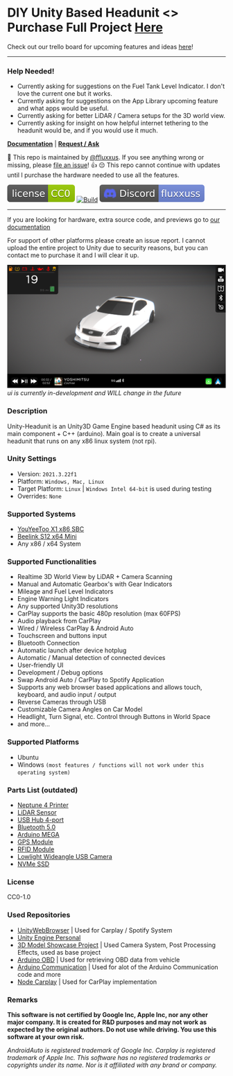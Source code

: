 # DIY Unity Based Headunit <> Purchase Full Project [Here](https://flux-11.gitbook.io/headunit/purchase-full-project/how-to-purchase)
Check out our trello board for upcoming features and ideas [here](https://trello.com/b/Qg1K2m1b)!

---

### Help Needed!
- Currently asking for suggestions on the Fuel Tank Level Indicator. I don't love the current one but it works.
- Currently asking for suggestions on the App Library upcoming feature and what apps would be useful.
- Currently asking for better LiDAR / Camera setups for the 3D world view.
- Currently asking for insight on how helpful internet tethering to the headunit would be, and if you would use it much.

[**Documentation**](https://flux-11.gitbook.io/headunit) |
[**Request / Ask**](https://github.com/ffluxxus/unity-headunit/discussions)

:wave: This repo is maintained by [@ffluxxus](https://github.com/ffluxxus). If you see anything wrong or missing, please [file an issue](https://github.com/ffluxxus/unity-headunit/issues/new/choose)! :+1:
😔 This repo cannot continue with updates until I purchase the hardware needed to use all the features.

[![License](.github/licensebadge.svg)](/LICENSE.md)
[![Build](https://github.com/ffluxxus/unity-headunit/actions/workflows/main.yml/badge.svg)](https://github.com/ffluxxus/unity-headunit/actions/workflows/main.yml)
[![Discord](.github/discordbadge.svg)](https://fluxus.000.pe) 

---

If you are looking for hardware, extra source code, and previews go to [our documentation](https://flux-11.gitbook.io/headunit)

For support of other platforms please create an issue report.
I cannot upload the entire project to Unity due to security reasons, but you can contact me to purchase it and I will clear it up.

![ShowcaseImage](https://github.com/ffluxxus/unity-headunit/blob/main/showcase/image_2024-07-15_232121984.png?raw=true)
*ui is currently in-development and WILL change in the future*

### Description
Unity-Headunit is an Unity3D Game Engine based headunit using C# as its main component + C++ (arduino). Main goal is to create a universal headunit that runs on any x86 linux system (not rpi).

### Unity Settings
 - Version: `2021.3.22f1`
 - Platform: `Windows, Mac, Linux`
 - Target Platform: `Linux` | `Windows Intel 64-bit` is used during testing
 - Overrides: `None`

### Supported Systems
 - [YouYeeToo X1 x86 SBC](https://amazon.com/dp/B0CCY2RBCS/)
 - [Beelink S12 x64 Mini](https://amazon.com/dp/B0BZCQVJTH/)
 - Any x86 / x64 System

### Supported Functionalities
 - Realtime 3D World View by LiDAR + Camera Scanning
 - Manual and Automatic Gearbox's with Gear Indicators
 - Mileage and Fuel Level Indicators
 - Engine Warning Light Indicators
 - Any supported Unity3D resolutions
 - CarPlay supports the basic 480p resolution (max 60FPS)
 - Audio playback from CarPlay
 - Wired / Wireless CarPlay & Android Auto
 - Touchscreen and buttons input
 - Bluetooth Connection
 - Automatic launch after device hotplug
 - Automatic / Manual detection of connected devices
 - User-friendly UI
 - Development / Debug options
 - Swap Android Auto / CarPlay to Spotify Application
 - Supports any web browser based applications and allows touch, keyboard, and audio input / output
 - Reverse Cameras through USB
 - Customizable Camera Angles on Car Model
 - Headlight, Turn Signal, etc. Control through Buttons in World Space
 - and more...

### Supported Platforms

 - Ubuntu
 - Windows `(most features / functions will not work under this operating system)`

### Parts List (outdated)
 - [Neptune 4 Printer](https://www.amazon.com/dp/B0C745237N)
 - [LiDAR Sensor](https://www.amazon.com/dp/B088BBJ9SQ)
 - [USB Hub 4-port](https://www.amazon.com/dp/B0CN3F9Y1Z)
 - [Bluetooth 5.0](https://www.amazon.com/dp/B08DFBNG7F)
 - [Arduino MEGA](https://www.amazon.com/dp/B01H4ZDYCE)
 - [GPS Module](https://www.amazon.com/dp/B01D1D0F5M/)
 - [RFID Module](https://www.amazon.com/dp/B07VLDSYRW)
 - [Lowlight Wideangle USB Camera](https://www.amazon.com/dp/B0C36ZVQ5G)
 - [NVMe SSD](https://www.amazon.com/dp/B0822Y6N1C)

### License
CC0-1.0

### Used Repositories
 - [UnityWebBrowser](https://github.com/Voltstro-Studios/UnityWebBrowser) | Used for Carplay / Spotify System
 - [Unity Engine Personal](https://unity.com/) 
 - [3D Model Showcase Project](https://github.com/LeoBlanchette/Unity3dModelShowcase) | Used Camera System, Post Processing Effects, used as base project
 - [Arduino OBD](https://github.com/stanleyhuangyc/ArduinoOBD) | Used for retrieving OBD data from vehicle
 - [Arduino Communication](https://mauznemo.de/smart_miata_prev/) | Used for alot of the Arduino Communication code and more
 - [Node Carplay](https://github.com/rhysmorgan134/node-CarPlay) | Used for CarPlay implementation

### Remarks
**This software is not certified by Google Inc, Apple Inc, nor any other major company. It is created for R&D purposes and may not work as expected by the original authors. Do not use while driving. You use this software at your own risk.**

*AndroidAuto is registered trademark of Google Inc.*
*Carplay is registered trademark of Apple Inc.*
*This software has no registered trademarks or copyrights under its name. Nor is it affiliated with any brand or company.*
